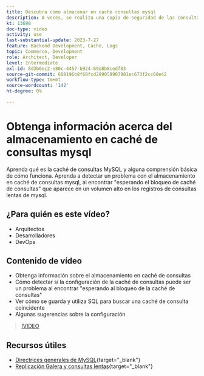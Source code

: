 ```yaml
---
title: Descubra cómo almacenar en caché consultas mysql
description: A veces, se realiza una copia de seguridad de las consultas mysql esperando un bloqueo. Este tutorial explica qué es el almacenamiento en caché de consultas y algunas recomendaciones para la configuración si tiene problemas.
kt: 13690
doc-type: video
activity: use
last-substantial-update: 2023-7-27
feature: Backend Development, Cache, Logs
topic: Commerce, Development
role: Architect, Developer
level: Intermediate
exl-id: 8d3b0ec2-e80c-4457-b924-69e8b8cedf03
source-git-commit: 608196b8f68fcd299059907981ec673f2cc60e42
workflow-type: tm+mt
source-wordcount: '142'
ht-degree: 0%

---
```


# Obtenga información acerca del almacenamiento en caché de consultas mysql

Aprenda qué es la caché de consultas MySQL y alguna comprensión básica de cómo funciona. Aprenda a detectar un problema con el almacenamiento en caché de consultas mysql, al encontrar &quot;esperando el bloqueo de caché de consultas&quot; que aparece en un volumen alto en los registros de consultas lentas de mysql.

## ¿Para quién es este vídeo?

- Arquitectos
- Desarrolladores
- DevOps

## Contenido de vídeo

- Obtenga información sobre el almacenamiento en caché de consultas
- Cómo detectar si la configuración de la caché de consultas puede ser un problema al encontrar &quot;esperando al bloqueo de la caché de consultas&quot;
- Ver cómo se guarda y utiliza SQL para buscar una caché de consulta coincidente
- Algunas sugerencias sobre la configuración

>[!VIDEO](https://video.tv.adobe.com/v/3422015?learn=on)

## Recursos útiles

- [Directrices generales de MySQL](https://experienceleague.adobe.com/docs/commerce-operations/installation-guide/prerequisites/database-server/mysql.html?lang=en){target="_blank"}
- [Replicación Galera y consultas lentas](https://experienceleague.adobe.com/docs/commerce-learn/tutorials/backend-development/galera-db-slow-replication.html){target="_blank"}
